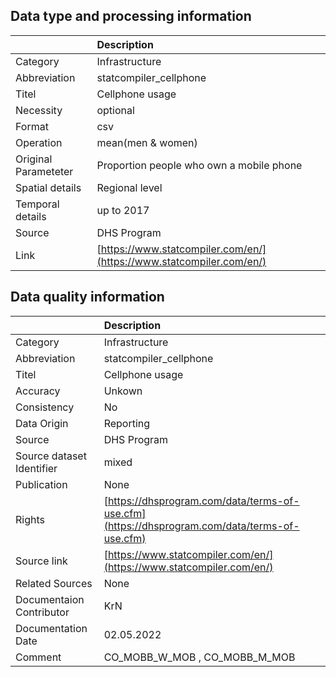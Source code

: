 ## Data type and processing information 

|                      | Description                                                          |
|:---------------------|:---------------------------------------------------------------------|
| Category             | Infrastructure                                                       |
| Abbreviation         | statcompiler_cellphone                                               |
| Titel                | Cellphone usage                                                      |
| Necessity            | optional                                                             |
| Format               | csv                                                                  |
| Operation            | mean(men & women)                                                    |
| Original Parameteter | Proportion people who own a mobile phone                             |
| Spatial details      | Regional level                                                       |
| Temporal details     | up to 2017                                                           |
| Source               | DHS Program                                                          |
| Link                 | [https://www.statcompiler.com/en/](https://www.statcompiler.com/en/) |

## Data quality information 

|                           | Description                                                                                  |
|:--------------------------|:---------------------------------------------------------------------------------------------|
| Category                  | Infrastructure                                                                               |
| Abbreviation              | statcompiler_cellphone                                                                       |
| Titel                     | Cellphone usage                                                                              |
| Accuracy                  | Unkown                                                                                       |
| Consistency               | No                                                                                           |
| Data Origin               | Reporting                                                                                    |
| Source                    | DHS Program                                                                                  |
| Source dataset Identifier | mixed                                                                                        |
| Publication               | None                                                                                         |
| Rights                    | [https://dhsprogram.com/data/terms-of-use.cfm](https://dhsprogram.com/data/terms-of-use.cfm) |
| Source link               | [https://www.statcompiler.com/en/](https://www.statcompiler.com/en/)                         |
| Related Sources           | None                                                                                         |
| Documentaion Contributor  | KrN                                                                                          |
| Documentation Date        | 02.05.2022                                                                                   |
| Comment                   | CO_MOBB_W_MOB , CO_MOBB_M_MOB                                                                |